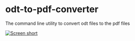 odt-to-pdf-converter
====================

The command line utility to convert odt files to the pdf files

[![Screen short](https://raw.github.com/javadev/odt-to-pdf-converter/master/odttopdf.png)](https://github.com/javadev/odt-to-pdf-converter)
